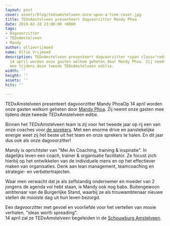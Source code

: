 ```yaml
---
layout: post
cover: assets/blog/tedxamstelveen-once-upon-a-time-cover.jpg
title: TEDxAmstelveen presenteert dagvoorzitter Mandy Phoa
date: 2019-02-10 23:00:00 +0000
tags:
- Dagvoorzitter
- TEDxAmstelveen
- Mandy
author: ollievrijmoed
name: Ollie Vrijmoed
description: TEDxAmstelveen presenteert dagvoorzitter <span class="redx">Mandy Phoa</span>  Op
  14 april worden onze gasten welkom geheten door Mandy Phoa. Zij neemt onze gasten
  mee tijdens deze tweede TEDxAmstelveen editie.
width: ''
height: ''
assets: ''
hits: ''

---
```

TEDxAmstelveen presenteert dagvoorzitter <span class="redx">Mandy Phoa</span>Op 14 april worden onze gasten welkom geheten door [Mandy Phoa](https://tedxamstelveen.com/team/mandy-phoa/ "Dagvoorzitter"). Zij neemt onze gasten mee tijdens deze tweede TEDxAmstelveen editie.

Binnen het TEDxAmstelveen team is zij voor het tweede jaar op rij een van onze coaches voor [de sprekers](https://tedxamstelveen.com/sprekers/ "Sprekers TEDx"). Met een enorme drive en aanstekelijke energie weet zij het beste uit het team en onze sprekers te halen. En dit jaar dus ook als onze dagvoorzitter!

Mandy is oprichtster van "Mei An Coaching, training & inspiratie". In dagelijks leven een coach, trainer & organisatie facilitator. Ze focust zich hierbij op het ontwikkelen van de individuele mens en op het effectiever maken van organisaties. Denk aan lean management, teamcoaching en strategie- en verbetertrajecten.

Waar men verwacht dat je als zelfstandig ondernemer en moeder van 2 jongens de agenda vol hebt staan, is Mandy ook nog babs. Buitengewoon ambtenaar van de Burgerlijke Stand, waarbij ze als trouwambtenaar nieuwe stellen de mooiste dag uit hun leven bezorgd.

Een dagvoorzitter met gevoel en voorliefde voor het vertellen van mooie verhalen, <span class="redx">"ideas worth spreading"</span>.  
14 april zal ze TEDxAmstelveen begeleiden in de [Schouwburg Amstelveen](https://tedxamstelveen.com/event/ "Events").